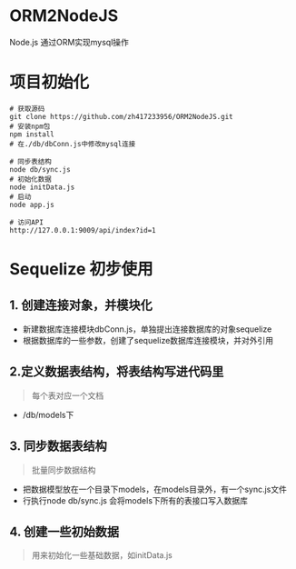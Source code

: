 # ORM2NodeJS
Node.js 通过ORM实现mysql操作

# 项目初始化

```shell
# 获取源码
git clone https://github.com/zh417233956/ORM2NodeJS.git
# 安装npm包
npm install
# 在./db/dbConn.js中修改mysql连接

# 同步表结构
node db/sync.js
# 初始化数据
node initData.js
# 启动
node app.js

# 访问API
http://127.0.0.1:9009/api/index?id=1
```


# Sequelize 初步使用

## 1. 创建连接对象，并模块化
- 新建数据库连接模块dbConn.js，单独提出连接数据库的对象sequelize
- 根据数据库的一些参数，创建了sequelize数据库连接模块，并对外引用

## 2.定义数据表结构，将表结构写进代码里

> 每个表对应一个文档

- /db/models下

## 3. 同步数据表结构
> 批量同步数据结构

- 把数据模型放在一个目录下models，在models目录外，有一个sync.js文件
- 行执行node db/sync.js 会将models下所有的表接口写入数据库

## 4. 创建一些初始数据
> 用来初始化一些基础数据，如initData.js

